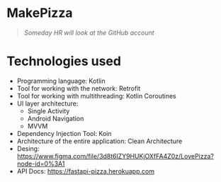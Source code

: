 # MakePizza
> *Someday HR will look at the GitHub account*
# Technologies used
- Programming language: Kotlin
- Tool for working with the network: Retrofit
- Tool for working with multithreading: Kotlin Coroutines
- UI layer architecture:
  - Single Activity
  - Android Navigation
  - MVVM
- Dependency Injection Tool: Koin
- Architecture of the entire application: Clean Architecture 
- Desing: https://www.figma.com/file/3d8t6lZY9HUKjOXfFA4Z0z/LovePizza?node-id=0%3A1
- API Docs: https://fastapi-pizza.herokuapp.com
